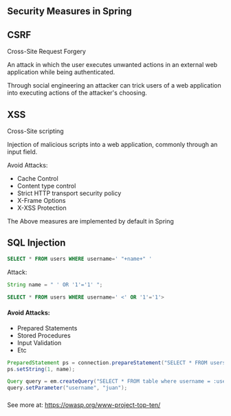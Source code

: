 ## Security Measures in Spring
## CSRF
Cross-Site Request Forgery

An attack in which the user executes unwanted actions in an external web application while being authenticated.

Through social engineering an attacker can trick users of a web application into executing actions of the attacker's choosing.

## XSS
Cross-Site scripting

Injection of malicious scripts into a web application, commonly through an input field.

Avoid Attacks:

- Cache Control
- Content type control
- Strict HTTP transport security policy
- X-Frame Options
- X-XSS Protection
 
The Above measures are implemented by default in Spring

## SQL Injection
```sql
SELECT * FROM users WHERE username=' "+name+" ' 
```
Attack:
```java
String name = " ' OR '1'='1' ";
```
```sql
SELECT * FROM users WHERE username=' <' OR '1'='1'>
```
#### Avoid Attacks:
- Prepared Statements
- Stored Procedures
- Input Validation
- Etc
```java
PreparedStatement ps = connection.prepareStatement("SELECT * FROM users WHERE username=?");
ps.setString(1, name);
```
```java
Query query = em.createQuery("SELECT * FROM table where username = :username");
query.setParameter("username", "juan");
```
###
See more at: https://owasp.org/www-project-top-ten/